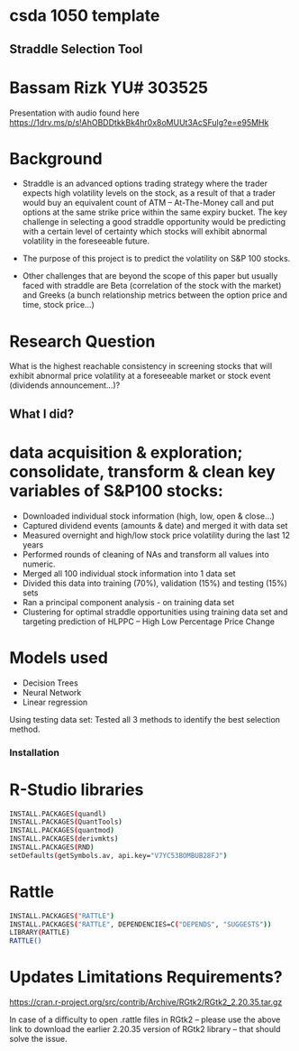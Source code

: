 
# csda 1050 template
## Straddle Selection Tool
# Bassam Rizk YU# 303525

Presentation with audio found here https://1drv.ms/p/s!AhOBDDtkkBk4hr0x8oMUUt3AcSFulg?e=e95MHk 

# Background
* Straddle is an advanced options trading strategy where the trader expects high volatility levels on the stock, as a result of that a trader would buy an equivalent count of ATM – At-The-Money call and put options at the same strike price within the same expiry bucket.
The key challenge in selecting a good straddle opportunity would be predicting with a certain level of certainty which stocks will exhibit abnormal volatility in the foreseeable future.

* The purpose of this project is to predict the volatility on S&P 100 stocks.

* Other challenges that are beyond the scope of this paper but usually faced with straddle are Beta (correlation of the stock with the market) and Greeks (a bunch relationship metrics between the option price and time, stock price...)

# Research Question
What is the highest reachable consistency in screening stocks that will exhibit abnormal price volatility at a foreseeable market or stock event (dividends announcement…)? 

## What I did?
# data acquisition & exploration; consolidate, transform & clean key variables of S&P100 stocks:
* Downloaded individual stock information (high, low, open & close…)
* Captured dividend events (amounts & date) and merged it with data set
* Measured overnight and high/low stock price volatility during the last 12 years
* Performed rounds of cleaning of NAs and transform all values into numeric.
* Merged all 100 individual stock information into 1 data set
* Divided this data into training (70%), validation (15%) and testing (15%) sets
* Ran a principal component analysis - on training data set
* Clustering for optimal straddle opportunities using training data set and targeting prediction of HLPPC – High Low Percentage Price Change

# Models used
* Decision Trees
* Neural Network
* Linear regression

Using testing data set: Tested all 3 methods to identify the best selection method.

### Installation
# R-Studio libraries
```sh
INSTALL.PACKAGES(quandl)
INSTALL.PACKAGES(QuantTools)
INSTALL.PACKAGES(quantmod)
INSTALL.PACKAGES(derivmkts)
INSTALL.PACKAGES(RND)
setDefaults(getSymbols.av, api.key="V7YC53BOMBUB28FJ")
```

# Rattle

```sh
INSTALL.PACKAGES("RATTLE")
INSTALL.PACKAGES("RATTLE", DEPENDENCIES=C("DEPENDS", "SUGGESTS"))
LIBRARY(RATTLE)
RATTLE()
```
# Updates Limitations Requirements?

https://cran.r-project.org/src/contrib/Archive/RGtk2/RGtk2_2.20.35.tar.gz 

In case of a difficulty to open .rattle files in RGtk2 – please use the above link to download the earlier 2.20.35 version of RGtk2 library – that should solve the issue.
